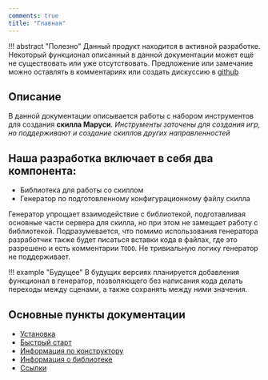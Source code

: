 ```yaml
---
comments: true
title: "Главная"
---
```


!!! abstract "Полезно"
    Данный продукт находится в активной разработке. Некоторый функционал описанный
    в данной документации может ещё не существовать или уже отсутствовать. 
    Предложение или замечание можно оставлять в комментариях или создать дискуссию в [github](https://github.com/ThCompiler/go_game_constractor/discussions)

## Описание
В данной документации описывается работы с набором инструментов для создания **скилла Маруси**. 
*Инструменты заточены для создания игр, но поддерживают и создание скиллов других направленностей*

## Наша разработка включает в себя два компонента:

- Библиотека для работы со скиллом
- Генератор по подготовленному конфигурационному файлу скилла

Генератор упрощает взаимодействие с библиотекой, подготавливая основные части сервера для скилла, но при этом не замещает работу с библиотекой.
Подразумевается, что помимо использования генератора разработчик также будет писаться вставки кода в файлах, 
где это разрешено и есть комментарии `TODO`. Не тривиальную логику генератор не поддерживает.

!!! example "Будущее"
    В будущих версиях планируется добавления функционал в генератор, позволяющего без написания кода делать переходы 
    между сценами, а также сохранять между ними значения.
 
## Основные пункты документации
- [Установка](./install.md)
- [Быстрый старт](./manual.md)
- [Информация по конструктору](./gen_info.md)
- [Информация о библиотеке](./lib_info.md)
- [Ссылки](./links.md)


